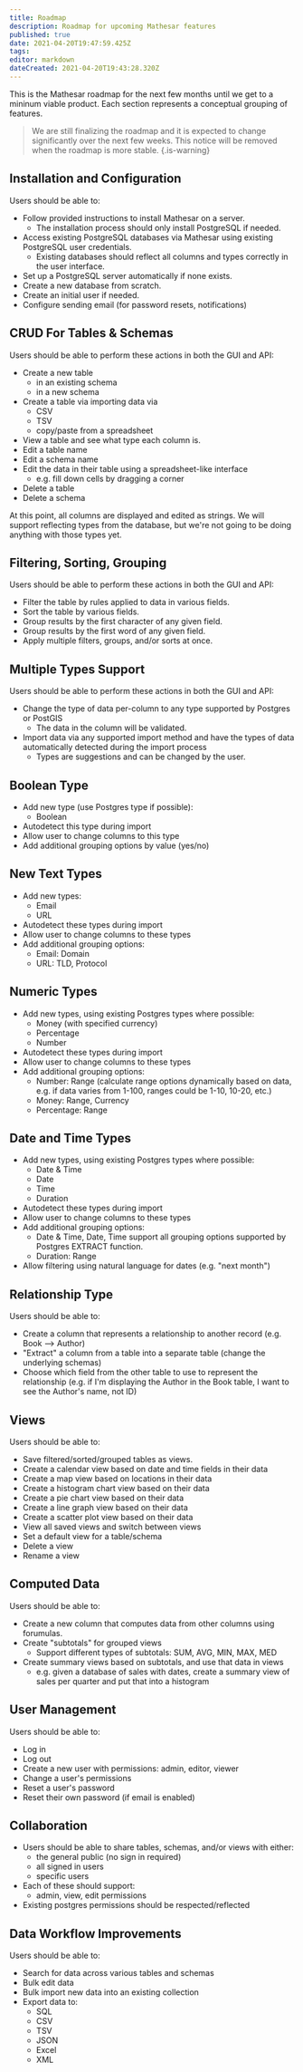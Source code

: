 ```yaml
---
title: Roadmap
description: Roadmap for upcoming Mathesar features
published: true
date: 2021-04-20T19:47:59.425Z
tags: 
editor: markdown
dateCreated: 2021-04-20T19:43:28.320Z
---
```


This is the Mathesar roadmap for the next few months until we get to a mininum viable product. Each section represents a conceptual grouping of features.

> We are still finalizing the roadmap and it is expected to change significantly over the next few weeks. This notice will be removed when the roadmap is more stable.
{.is-warning}

## Installation and Configuration

Users should be able to:
- Follow provided instructions to install Mathesar on a server.
	- The installation process should only install PostgreSQL if needed.
- Access existing PostgreSQL databases via Mathesar using existing PostgreSQL user credentials.
	- Existing databases should reflect all columns and types correctly in the user interface.
- Set up a PostgreSQL server automatically if none exists.
- Create a new database from scratch.
- Create an initial user if needed.
- Configure sending email (for password resets, notifications)

## CRUD For Tables & Schemas
Users should be able to perform these actions in both the GUI and API:
- Create a new table
	- in an existing schema
	- in a new schema
- Create a table via importing data via
	- CSV
	- TSV
	- copy/paste from a spreadsheet
- View a table and see what type each column is.
- Edit a table name
- Edit a schema name
- Edit the data in their table using a spreadsheet-like interface
	- e.g. fill down cells by dragging a corner
- Delete a table
- Delete a schema

At this point, all columns are displayed and edited as strings. We will support reflecting types from the database, but we\'re not going to be doing anything with those types yet.

## Filtering, Sorting, Grouping
Users should be able to perform these actions in both the GUI and API:
- Filter the table by rules applied to data in various fields.
- Sort the table by various fields.
- Group results by the first character of any given field.
- Group results by the first word of any given field.
- Apply multiple filters, groups, and/or sorts at once.

## Multiple Types Support
Users should be able to perform these actions in both the GUI and API:
- Change the type of data per-column to any type supported by Postgres or PostGIS
	- The data in the column will be validated.
- Import data via any supported import method and have the types of data automatically detected during the import process
	- Types are suggestions and can be changed by the user.

## Boolean Type
- Add new type (use Postgres type if possible):
	- Boolean
- Autodetect this type during import
- Allow user to change columns to this type
- Add additional grouping options by value (yes/no)

## New Text Types
- Add new types:
	- Email
	- URL
- Autodetect these types during import
- Allow user to change columns to these types
- Add additional grouping options:
	- Email: Domain
	- URL: TLD, Protocol

## Numeric Types
- Add new types, using existing Postgres types where possible:
	- Money (with specified currency)
	- Percentage
	- Number
- Autodetect these types during import
- Allow user to change columns to these types
- Add additional grouping options:
	- Number: Range (calculate range options dynamically based on data, e.g. if data varies from 1-100, ranges could be 1-10, 10-20, etc.)
	- Money: Range, Currency
	- Percentage: Range
  
## Date and Time Types
- Add new types, using existing Postgres types where possible:
	- Date & Time
	- Date
	- Time
	- Duration
- Autodetect these types during import
- Allow user to change columns to these types
- Add additional grouping options:
	- Date & Time, Date, Time support all grouping options supported by Postgres EXTRACT function.
	- Duration: Range
- Allow filtering using natural language for dates (e.g. "next month")

## Relationship Type
Users should be able to:
- Create a column that represents a relationship to another record (e.g. Book --> Author)
- "Extract" a column from a table into a separate table (change the underlying schemas)
- Choose which field from the other table to use to represent the relationship (e.g. if I'm displaying the Author in the Book table, I want to see the Author's name, not ID)

## Views
Users should be able to:
- Save filtered/sorted/grouped tables as views.
- Create a calendar view based on date and time fields in their data
- Create a map view based on locations in their data
- Create a histogram chart view based on their data
- Create a pie chart view based on their data
- Create a line graph view based on their data
- Create a scatter plot view based on their data
- View all saved views and switch between views
- Set a default view for a table/schema
- Delete a view
- Rename a view

## Computed Data
Users should be able to:
- Create a new column that computes data from other columns using forumulas.
- Create "subtotals" for grouped views
	- Support different types of subtotals: SUM, AVG, MIN, MAX, MED
- Create summary views based on subtotals, and use that data in views
	- e.g. given a database of sales with dates, create a summary view of sales per quarter and put that into a histogram

## User Management
Users should be able to:
- Log in
- Log out
- Create a new user with permissions: admin, editor, viewer
- Change a user's permissions
- Reset a user's password
- Reset their own password (if email is enabled)

## Collaboration
- Users should be able to share tables, schemas, and/or views with either:
	- the general public (no sign in required)
	- all signed in users
	- specific users
- Each of these should support:
	- admin, view, edit permissions
- Existing postgres permissions should be respected/reflected

## Data Workflow Improvements
Users should be able to:
- Search for data across various tables and schemas
- Bulk edit data
- Bulk import new data into an existing collection
- Export data to:
	- SQL
	- CSV
	- TSV
	- JSON
	- Excel
	- XML
